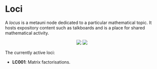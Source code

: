 # Loci

A _locus_ is a metauni node dedicated to a particular mathematical topic. It hosts expository content such as talkboards and is a place for shared mathematical activity. 

<p align="center">
  <img src="dualgarden2.png">
  <img src="dualevan.png">
</p>

The currently active loci:

* **LC001**: Matrix factorisations.
